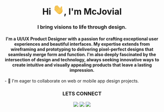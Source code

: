 
<div align="center">
  <h1 align="center">Hi <img width="35" src="https://github.com/1999AZZAR/1999AZZAR/blob/main/resources/img/waving.gif">, I'm McJovial</h1>
  <h3 align="center"> I bring visions to life through design.</h3>
  <h4>I'm a UI/UX Product Designer with a passion for crafting exceptional user experiences and beautiful interfaces. My expertise extends from wireframing and prototyping to delivering pixel-perfect designs that seamlessly merge form and function. I'm also deeply fascinated by the intersection of design and technology, always seeking innovative ways to create intuitive and visually appealing products that leave a lasting impression.</h4>
</div>
- 💞️ I'm eager to collaborate on web or mobile app design projects.
<div align="center">
  <h3>LETS CONNECT</h3>
  <a target="_blank" href="https://www.linkedin.com/in/preciousnchekwube/"><img src="https://img.shields.io/badge/-LinkedIn-0077B5?style=for-the-badge&logo=Linkedin&logoColor=white"></img></a>
  <a target="_blank" href="mailto:preshnchekwube@gmail.com"
><img src="https://img.shields.io/badge/-Gmail-D14836?style=for-the-badge&logo=Gmail&logoColor=white"></img></a>
  <a target="_blank" href="https://twitter.com/preshnchekwube"><img src="https://img.shields.io/badge/-Twitter-1DA1F2?style=for-the-badge&logo=Twitter&logoColor=white"></img></a>
</div>

<!---
PreciousNchekwube/PreciousNchekwube is a ✨ special ✨ repository because its `README.md` (this file) appears on your GitHub profile.
You can click the Preview link to take a look at your changes.
--->
